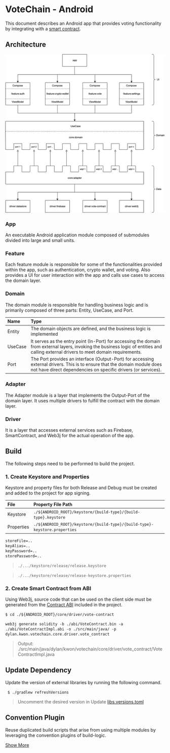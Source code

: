# VoteChain - Android

This document describes an Android app that provides voting functionality by integrating with
a [smart contract](../contract).

## Architecture

![architecture](./docs/res/android_architecture.drawio.png)

### App

An executable Android application module composed of submodules divided into large and small units.

### Feature

Each feature module is responsible for some of the functionalities provided within the app, such as authentication,
crypto wallet, and voting. Also provides a UI for user interaction with the app and calls use cases to access the domain
layer.

### Domain

The domain module is responsible for handling business logic and is primarily composed of three parts: Entity, UseCase,
and Port.

| Name    | Type                                                                                                                                                                                       |
|:--------|:-------------------------------------------------------------------------------------------------------------------------------------------------------------------------------------------|
| Entity  | The domain objects are defined, and the business logic is implemented                                                                                                                      |
| UseCase | It serves as the entry point (In-Port) for accessing the domain from external layers, invoking the business logic of entities and calling external drivers to meet domain requirements.    |
| Port    | The Port provides an interface (Output-Port) for accessing external drivers. This is to ensure that the domain module does not have direct dependencies on specific drivers (or services). |

### Adapter

The Adapter module is a layer that implements the Output-Port of the domain layer. It uses multiple drivers to fulfill
the contract with the domain layer.

### Driver

It is a layer that accesses external services such as Firebase, SmartContract, and Web3j for the actual operation of the
app.

## Build

The following steps need to be performed to build the project.

### 1. Create Keystore and Properties

Keystore and property files for both Release and Debug must be created and added to the project for app signing.

| File       | Property File Path                                                         |
|:-----------|:---------------------------------------------------------------------------|
| Keystore   | `./${ANDROID_ROOT}/keystore/{build-type}/{build-type}.keystore`            |
| Properties | `./${ANDROID_ROOT}/keystore/{build-type}/{build-type}-keystore.properties` |

```properties
storeFile=..
keyAlias=..
keyPassword=..
storePassword=..
```

> `./.../keystore/release/release.keystore`

> `./.../keystore/release/release-keystore.properties`

### 2. Create Smart Contract from ABI

Using Web3j, source code that can be used on the client side must be generated from
the [Contract ABI](./core/driver/vote-contract/abi/VoteContractImpl.abi) included in the
project.

```
$ cd ./${ANDROID_ROOT}/core/driver/vote-contract
```

```
web3j generate solidity -b ./abi/VoteContract.bin -a ./abi/VoteContractImpl.abi -o ./src/main/java/ -p dylan.kwon.votechain.core.driver.vote_contract
```

> Output: ./src/main/java/dylan/kwon/votechain/core/driver/vote_contract/VoteContractImpl.java

## Update Dependency

Update the version of external libraries by running the following command.

```
 $ ./gradlew refreshVersions 
```

> Uncomment the desired version in Update [libs.versions.toml](./gradle/libs.versions.toml)

## Convention Plugin

Reuse duplicated build scripts that arise from using multiple modules by leveraging the convention plugins of
build-logic.

[Show More](./build-logic)